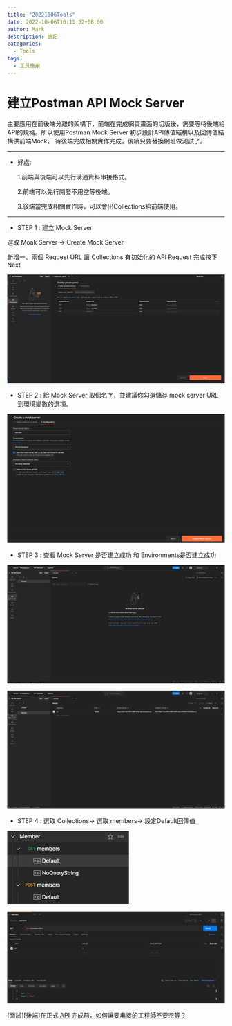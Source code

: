 ```yaml
---
title: "20221006Tools"
date: 2022-10-06T16:11:52+08:00
author: Mark
description: 筆記
categories:
  - Tools
tags:
  - 工具應用
---
```


# 建立Postman API Mock Server

主要應用在前後端分離的架構下，前端在完成網頁畫面的切版後，需要等待後端給API的規格。所以使用Postman Mock Server 初步設計API傳值結構以及回傳值結構供前端Mock。
待後端完成相關實作完成，後續只要替換網址做測試了。

---
- 好處:

  1.前端與後端可以先行溝通資料串接格式。
  
  2.前端可以先行開發不用空等後端。
  
  3.後端當完成相關實作時，可以會出Collections給前端使用。

---

- STEP 1 : 建立 Mock Server

選取 Moak Server -> Create Mock Server

  新增一、兩個 Request URL 讓 Collections 有初始化的 API Request 完成按下Next

![1](/images/step1postman.JPG)

- STEP 2 : 給 Mock Server 取個名字，並建議你勾選儲存 mock server URL 到環境變數的選項。

![2](/images/step2postman.JPG)

- STEP 3 : 查看 Mock Server 是否建立成功 和 Environments是否建立成功

![3](/images/step3postman.JPG)

![4](/images/step4postman.JPG)

- STEP 4 : 選取 Collections-> 選取 members-> 設定Default回傳值

![5.1](/images/step5_1postman.JPG)

![5](/images/step5postman.JPG)










[[面試][後端]在正式 API 完成前，如何讓要串接的工程師不要空等？](https://ithelp.ithome.com.tw/articles/10267680)